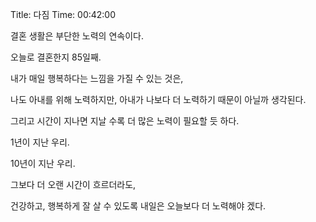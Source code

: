 Title: 다짐
Time: 00:42:00

  
결혼 생활은 부단한 노력의 연속이다.

  
  
오늘로 결혼한지 85일째.

  
내가 매일 행복하다는 느낌을 가질 수 있는 것은,

나도 아내를 위해 노력하지만, 아내가 나보다 더 노력하기 때문이 아닐까 생각된다.

  
  
  
그리고 시간이 지나면 지날 수록 더 많은 노력이 필요할 듯 하다.

  
1년이 지난 우리.

10년이 지난 우리.

그보다 더 오랜 시간이 흐르더라도,

  
건강하고, 행복하게 잘 살 수 있도록 내일은 오늘보다 더 노력해야 겠다.

  
  

